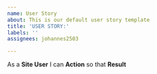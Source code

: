 ```yaml
---
name: User Story
about: This is our default user story template
title: 'USER STORY:'
labels: ''
assignees: johannes2503

---
```


As a **Site User** I can **Action** so that **Result**

